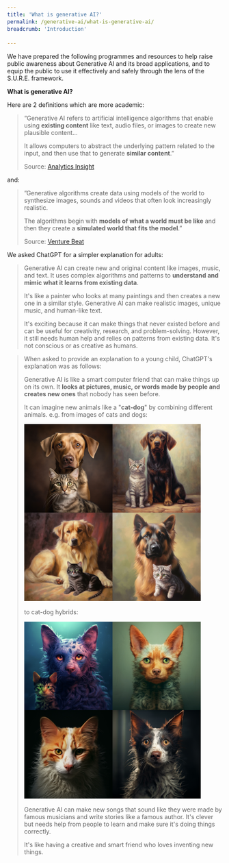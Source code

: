 ```yaml
---
title: 'What is generative AI?'
permalink: /generative-ai/what-is-generative-ai/
breadcrumb: 'Introduction'

---
```


We have prepared the following programmes and resources to help raise public awareness about Generative AI and its broad applications, and to equip the public to use it effectively and safely through the lens of the S.U.R.E. framework.

**What is generative AI?**

Here are 2 definitions which are more academic:

> “Generative AI refers to artificial intelligence algorithms that enable using **existing content** like text, audio files, or images to create new plausible content…
>
> It allows computers to abstract the underlying pattern related to the input, and then use that to generate **similar content**.” 
>
> Source: [Analytics Insight](https://www.analyticsinsight.net/what-is-generative-ai-its-impacts-and-limitations/)



and:



> ”Generative algorithms create data using models of the world to synthesize images, sounds and videos that often look increasingly realistic. 
>
> The algorithms begin with **models of what a world must be like** and then they create a **simulated world that fits the model**.”
>
> Source: [Venture Beat](https://venturebeat.com/ai/what-is-generative-artificial-intelligence-ai/)



We asked ChatGPT for a simpler explanation for adults:

> Generative AI can create new and original content like images, music, and text.  It uses complex algorithms and patterns to **understand and mimic what it learns from existing data**.  
>
> It's like a painter who looks at many paintings and then creates a new one in a similar style.  Generative AI can make realistic images, unique music, and human-like text.
>
> It's exciting because it can make things that never existed before and can be useful for creativity, research, and problem-solving.  However, it still needs human help and relies on patterns from existing data. It's not conscious or as creative as humans.



> When asked to provide an explanation to a young child, ChatGPT's explanation was as follows:
>
> Generative AI is like a smart computer friend that can make things up on its own.  It **looks at pictures, music, or words made by people and creates new ones** that nobody has seen before.
>
> It can imagine new animals like a "**cat-dog**" by combining different animals. e.g. from images of cats and dogs:
>
> ![](../images/gen-ai-cat-and-dog.png)
>
> to cat-dog hybrids:
>
> ![](../images/gen-ai-catdog.png)
>
> 
>
> Generative AI can make new songs that sound like they were made by famous musicians and write stories like a famous author.  It's clever but needs help from people to learn and make sure it's doing things correctly.
>
> It's like having a creative and smart friend who loves inventing new things.



